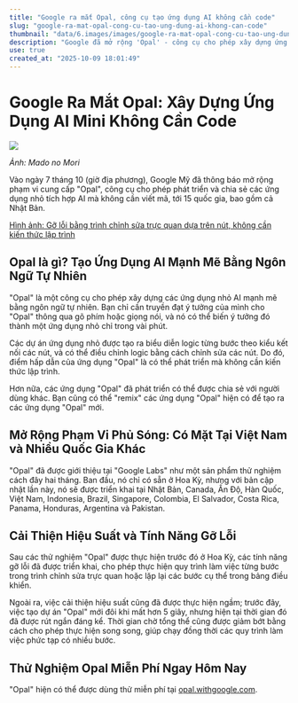 ```yaml
---
title: "Google ra mắt Opal, công cụ tạo ứng dụng AI không cần code"
slug: "google-ra-mat-opal-cong-cu-tao-ung-dung-ai-khong-can-code"
thumbnail: "data/6.images/images/google-ra-mat-opal-cong-cu-tao-ung-dung-ai-khong-can-code.webp"
description: "Google đã mở rộng 'Opal' - công cụ cho phép xây dựng ứng dụng AI mini bằng ngôn ngữ tự nhiên mà không cần lập trình - tới 15 quốc gia, bao gồm Việt Nam. Công cụ này miễn phí và dễ sử dụng."
use: true
created_at: "2025-10-09 18:01:49"
---
```


# Google Ra Mắt Opal: Xây Dựng Ứng Dụng AI Mini Không Cần Code

![](/images/20251008-00000007-impwfw-000-1-view.webp)

*Ảnh: Mado no Mori*

Vào ngày 7 tháng 10 (giờ địa phương), Google Mỹ đã thông báo mở rộng phạm vi cung cấp "Opal", công cụ cho phép phát triển và chia sẻ các ứng dụng nhỏ tích hợp AI mà không cần viết mã, tới 15 quốc gia, bao gồm cả Nhật Bản.

[Hình ảnh: Gỡ lỗi bằng trình chỉnh sửa trực quan dựa trên nút, không cần kiến thức lập trình](https://forest.watch.impress.co.jp/img/wf/docs/2053/358/html/image2.png.html)

## Opal là gì? Tạo Ứng Dụng AI Mạnh Mẽ Bằng Ngôn Ngữ Tự Nhiên

"Opal" là một công cụ cho phép xây dựng các ứng dụng nhỏ AI mạnh mẽ bằng ngôn ngữ tự nhiên. Bạn chỉ cần truyền đạt ý tưởng của mình cho "Opal" thông qua gõ phím hoặc giọng nói, và nó có thể biến ý tưởng đó thành một ứng dụng nhỏ chỉ trong vài phút.

Các dự án ứng dụng nhỏ được tạo ra biểu diễn logic từng bước theo kiểu kết nối các nút, và có thể điều chỉnh logic bằng cách chỉnh sửa các nút. Do đó, điểm hấp dẫn của ứng dụng "Opal" là có thể phát triển mà không cần kiến thức lập trình.

Hơn nữa, các ứng dụng "Opal" đã phát triển có thể được chia sẻ với người dùng khác. Bạn cũng có thể "remix" các ứng dụng "Opal" hiện có để tạo ra các ứng dụng "Opal" mới.

## Mở Rộng Phạm Vi Phủ Sóng: Có Mặt Tại Việt Nam và Nhiều Quốc Gia Khác

"Opal" đã được giới thiệu tại "Google Labs" như một sản phẩm thử nghiệm cách đây hai tháng. Ban đầu, nó chỉ có sẵn ở Hoa Kỳ, nhưng với bản cập nhật lần này, nó sẽ được triển khai tại Nhật Bản, Canada, Ấn Độ, Hàn Quốc, Việt Nam, Indonesia, Brazil, Singapore, Colombia, El Salvador, Costa Rica, Panama, Honduras, Argentina và Pakistan.

## Cải Thiện Hiệu Suất và Tính Năng Gỡ Lỗi

Sau các thử nghiệm "Opal" được thực hiện trước đó ở Hoa Kỳ, các tính năng gỡ lỗi đã được triển khai, cho phép thực hiện quy trình làm việc từng bước trong trình chỉnh sửa trực quan hoặc lặp lại các bước cụ thể trong bảng điều khiển.

Ngoài ra, việc cải thiện hiệu suất cũng đã được thực hiện ngầm; trước đây, việc tạo dự án "Opal" mới đôi khi mất hơn 5 giây, nhưng hiện tại thời gian đó đã được rút ngắn đáng kể. Thời gian chờ tổng thể cũng được giảm bớt bằng cách cho phép thực hiện song song, giúp chạy đồng thời các quy trình làm việc phức tạp có nhiều bước.

## Thử Nghiệm Opal Miễn Phí Ngay Hôm Nay

"Opal" hiện có thể được dùng thử miễn phí tại [opal.withgoogle.com](https://opal.withgoogle.com).
